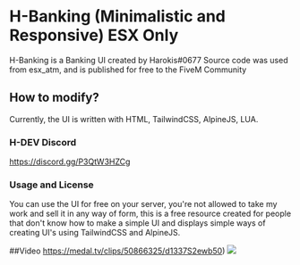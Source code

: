 # H-Banking (Minimalistic and Responsive) ESX Only
H-Banking is a Banking UI created by Harokis#0677 Source code was used from esx_atm, and is published for free to the FiveM Community

## How to modify?
Currently, the UI is written with HTML, TailwindCSS, AlpineJS, LUA.

### H-DEV Discord
https://discord.gg/P3QtW3HZCg

### Usage and License
You can use the UI for free on your server, you're not allowed to take my work and sell it in any way of form, this is a free resource created for people that don't know how to make a simple UI and displays simple ways of creating UI's using TailwindCSS and AlpineJS.

##Video
https://medal.tv/clips/50866325/d1337S2ewb50)
![](https://i.imgur.com/wYipfAE.jpeg)
